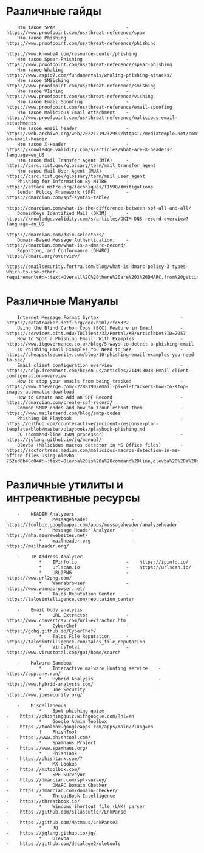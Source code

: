 
#    Различные гайды
        Что такое SPAM                          -   https://www.proofpoint.com/us/threat-reference/spam
        Что такое Phishing                      -   https://www.proofpoint.com/us/threat-reference/phishing
                                                    https://www.knowbe4.com/resource-center/phishing
        Что такое Spear Phishing                -   https://www.proofpoint.com/us/threat-reference/spear-phishing
        Что такое Whaling                       -   https://www.rapid7.com/fundamentals/whaling-phishing-attacks/
        Что такое SMSishing                     -   https://www.proofpoint.com/us/threat-reference/smishing
        Что такое VIshing                       -   https://www.proofpoint.com/us/threat-reference/vishing
        Что такое Email Spoofing                -   https://www.proofpoint.com/us/threat-reference/email-spoofing
        Что такое Malicious Email Attachment    -   https://www.proofpoint.com/us/threat-reference/malicious-email-attachments
        Что такое email header                  -   https://web.archive.org/web/20221219232959/https://mediatemple.net/community/products/all/204643950/understanding-an-email-header
        Что такое X-Header                      -   https://knowledge.validity.com/s/articles/What-are-X-headers?language=en_US
        Что такое Mail Transfer Agent (MTA)     -   https://csrc.nist.gov/glossary/term/mail_transfer_agent
        Что такое Mail User Agent (MUA)         -   https://csrc.nist.gov/glossary/term/mail_user_agent
        Phishing for Information By MITRE       -   https://attack.mitre.org/techniques/T1598/#mitigations
        Sender Policy Framework (SPF)           -   https://dmarcian.com/spf-syntax-table/
                                                    https://dmarcian.com/what-is-the-difference-between-spf-all-and-all/
        DomainKeys Identified Mail (DKIM)       -   https://knowledge.validity.com/s/articles/DKIM-DNS-record-overview?language=en_US
                                                    https://dmarcian.com/dkim-selectors/
        Domain-Based Message Authentication,    -   https://dmarcian.com/what-is-a-dmarc-record/
        Reporting, and Conformance (DMARC)          https://dmarc.org/overview/
                                                    https://emailsecurity.fortra.com/blog/what-is-dmarc-policy-3-types-which-to-use-other-                requirements#:~:text=Overall%2C%20there%20are%203%20DMARC,from%20getting%20to%20the%20recipient.

#    Различные Мануалы
        Internet Message Format Syntax                              -    https://datatracker.ietf.org/doc/html/rfc5322
        Using the Blind Carbon Copy (BCC) Feature in Email          -    https://services.pitt.edu/TDClient/33/Portal/KB/ArticleDet?ID=2057
        How to Spot a Phishing Email: With Examples                 -    https://www.itgovernance.co.uk/blog/5-ways-to-detect-a-phishing-email
        10 Phishing Email Examples You Need to See                  -    https://cheapsslsecurity.com/blog/10-phishing-email-examples-you-need-to-see/
        Email client configuration overview                         -    https://help.dreamhost.com/hc/en-us/articles/214918038-Email-client-configuration-overview
        How to stop your emails from being tracked                  -    https://www.theverge.com/22288190/email-pixel-trackers-how-to-stop-images-automatic-download
        How to Create and Add an SPF Record                         -    https://dmarcian.com/create-spf-record/
        Common SMTP codes and how to troubleshoot them              -    https://www.mailersend.com/blog/smtp-codes
        Phishing IR Playbook                                        -    https://github.com/counteractive/incident-response-plan-template/blob/master/playbooks/playbook-phishing.md
        JQ (command-line JSON processor)                            -    https://jqlang.github.io/jq/manual/
        Olevba (Malicious macros detector in MS Office files)       -    https://socfortress.medium.com/malicious-macros-detection-in-ms-office-files-using-olevba-752ed6b48c04#:~:text=Olevba%20is%20a%20command%2Dline,olevba%20%2Da%20sample.doc
        

#    Различные утилиты и интреактивные ресурсы
        -    HEADER Analyzers
                *    Messageheader                -    https://toolbox.googleapps.com/apps/messageheader/analyzeheader
                *    Message Header Analyzer      -    https://mha.azurewebsites.net/
                *    mailheader.org               -    https://mailheader.org/

        -    IP Address Analyzer
                *    IPinfo.io                  -    https://ipinfo.io/
                *    urlscan.io                 -    https://urlscan.io/
                *    URL2PNG                    -    https://www.url2png.com/
                *    Wannabrowser               -    https://www.wannabrowser.net/
                *    Talos Reputation Center    -    https://talosintelligence.com/reputation_center

        -    Email body analysis
                *    URL Extractor              -    https://www.convertcsv.com/url-extractor.htm
                *    CyberChef                  -    https://gchq.github.io/CyberChef/
                *    Talos File Reputation      -    https://talosintelligence.com/talos_file_reputation
                *    VirusTotal                 -    https://www.virustotal.com/gui/home/search

        -    Malware Sandbox
                *    Interactive malware Hunting service    -    https://app.any.run/
                *    Hybrid Analysis                        -    https://www.hybrid-analysis.com/
                *    Joe Security                           -    https://www.joesecurity.org/

        -    Miscellaneous
                *    Spot phishing quize                                         -    https://phishingquiz.withgoogle.com/?hl=en
                *    Google Admin Toolbox                                        -    https://toolbox.googleapps.com/apps/main/?lang=en
                !    PhishTool                                                   -    https://www.phishtool.com/
                *    Spamhaus Project                                            -    https://www.spamhaus.org/
                *    PhishTank                                                   -    https://phishtank.com/?
                *    MX Lookup                                                   -    https://mxtoolbox.com/
                *    SPF Surveyor                                                -    https://dmarcian.com/spf-survey/
                *    DMARC Domain Checker                                        -    https://dmarcian.com/domain-checker/
                *    ThreatBook Intelligence                                     -    https://threatbook.io/
                *    Windows Shortcut file (LNK) parser                          -    https://github.com/silascutler/LnkParse
                                                                                 -    https://github.com/Matmaus/LnkParse3
                *    JQ                                                          -    https://jqlang.github.io/jq/
                *    Olevba                                                      -    https://github.com/decalage2/oletools

        
